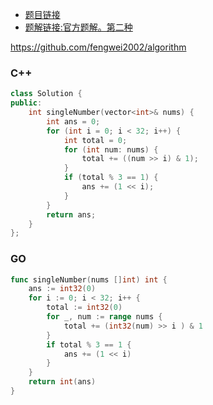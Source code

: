 - [题目链接](https://leetcode-cn.com/problems/WGki4K/)  
- [题解链接:官方题解。第二种](https://leetcode-cn.com/problems/WGki4K/solution/zhi-chu-xian-yi-ci-de-shu-zi-by-leetcode-0vrt/)

https://github.com/fengwei2002/algorithm

### C++

``` cpp
class Solution {
public:
    int singleNumber(vector<int>& nums) {
        int ans = 0;
        for (int i = 0; i < 32; i++) {
            int total = 0;
            for (int num: nums) {
                total += ((num >> i) & 1);
            }
            if (total % 3 == 1) {
                ans += (1 << i);
            }
        }
        return ans;
    }
};
```

### GO

``` go
func singleNumber(nums []int) int {
    ans := int32(0)
    for i := 0; i < 32; i++ {
        total := int32(0)
        for _, num := range nums {
            total += (int32(num) >> i ) & 1
        }
        if total % 3 == 1 {
            ans += (1 << i)
        }
    }
    return int(ans)
}
```